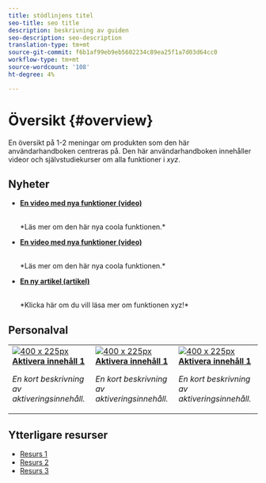 ```yaml
---
title: stödlinjens titel
seo-title: seo title
description: beskrivning av guiden
seo-description: seo-description
translation-type: tm+mt
source-git-commit: f6b1af99eb9eb5602234c89ea25f1a7d03d64cc0
workflow-type: tm+mt
source-wordcount: '108'
ht-degree: 4%

---
```



# Översikt {#overview}

En översikt på 1-2 meningar om produkten som den här användarhandboken centreras på. Den här användarhandboken innehåller videor och självstudiekurser om alla funktioner i *xyz*.

## Nyheter

* **[En video med nya funktioner (video)](README.md)**

   <br>
   *Läs mer om den här nya coola funktionen.*

* **[En video med nya funktioner (video)](README.md)**

   <br>
   *Läs mer om den här nya coola funktionen.*

* **[En ny artikel (artikel)](README.md)**

   <br>
   *Klicka här om du vill läsa mer om funktionen xyz!*

## Personalval

<table>
<tr>
  <td>
    <a href="#">
      <img alt="400 x 225px" src="myimage.png" />
    </a>
    <div>
      <a href="#">
    <strong>Aktivera innehåll 1</strong>
    </a>
    </div>
    <p>
    <em>En kort beskrivning av aktiveringsinnehåll.</em>
    <p>
  </td>
   <td>
    <a href="#">
      <img alt="400 x 225px" src="myimage.png" />
    </a>
    <div>
      <a href="#">
    <strong>Aktivera innehåll 1</strong>
    </a>
    </div>
    <p>
    <em>En kort beskrivning av aktiveringsinnehåll.</em>
    <p>
  </td>
  <td>
    <a href="#">
      <img alt="400 x 225px" src="myimage.png" />
    </a>
    <div>
      <a href="#">
    <strong>Aktivera innehåll 1</strong>
    </a>
    </div>
    <p>
    <em>En kort beskrivning av aktiveringsinnehåll.</em>
    <p>
  </td>
</tr>
</table>

## Ytterligare resurser

* [Resurs 1](README.md)
* [Resurs 2](README.md)
* [Resurs 3](README.md)
